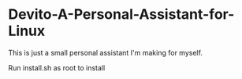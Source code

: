 # Devito-A-Personal-Assistant-for-Linux

This is just a small personal assistant I'm making for myself.

Run install.sh as root to install
